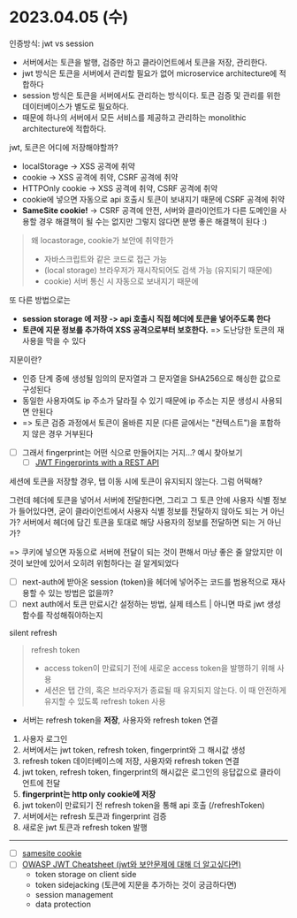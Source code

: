 # 2023.04.05 (수)

인증방식: jwt vs session

- 서버에서는 토큰을 발행, 검증만 하고 클라이언트에서 토큰을 저장, 관리한다.
- jwt 방식은 토큰을 서버에서 관리할 필요가 없어 microservice architecture에 적합하다
- session 방식은 토큰을 서버에서도 관리하는 방식이다. 토큰 검증 및 관리를 위한 데이터베이스가 별도로 필요하다.
- 때문에 하나의 서버에서 모든 서비스를 제공하고 관리하는 monolithic architecture에 적합하다.

jwt, 토큰은 어디에 저장해야할까?

- localStorage -> XSS 공격에 취약
- cookie -> XSS 공격에 취약, CSRF 공격에 취약
- HTTPOnly cookie -> XSS 공격에 취약, CSRF 공격에 취약
- cookie에 넣으면 자동으로 api 호출시 토큰이 보내지기 때문에 CSRF 공격에 취약
- **SameSite cookie!** -> CSRF 공격에 안전, 서버와 클라이언트가 다른 도메인을 사용할 경우 해결책이 될 수는 없지만 그렇지 않다면 분명 좋은 해결책이 된다 :)

> 왜 locastorage, cookie가 보안에 취약한가
>
> - 자바스크립트와 같은 코드로 접근 가능
> - (local storage) 브라우저가 재시작되어도 검색 가능 (유지되기 때문에)
> - cookie) 서버 통신 시 자동으로 보내지기 때문에

또 다른 방법으로는

- **session storage 에 저장 -> api 호출시 직접 헤더에 토큰을 넣어주도록 한다**
- **토큰에 지문 정보를 추가하여 XSS 공격으로부터 보호한다.** => 도난당한 토큰의 재사용을 막을 수 있다

지문이란?

- 인증 단계 중에 생성될 임의의 문자열과 그 문자열을 SHA256으로 해싱한 값으로 구성된다
- 동일한 사용자여도 ip 주소가 달라질 수 있기 때문에 ip 주소는 지문 생성시 사용되면 안된다
- => 토큰 검증 과정에서 토큰이 올바른 지문 (다른 글에서는 "컨텍스트")을 포함하지 않은 경우 거부된다
- [ ] 그래서 fingerprint는 어떤 식으로 만들어지는 거지...? 예시 찾아보기
  - [ ] [JWT Fingerprints with a REST API](https://g-booking.medium.com/jwt-fingerprint-tokens-af56215bb19a)

세션에 토큰을 저장할 경우, 탭 이동 시에 토큰이 유지되지 않는다. 그럼 어떡해?

그런데 헤더에 토큰을 넣어서 서버에 전달한다면, 그리고 그 토큰 안에 사용자 식별 정보가 들어있다면,
굳이 클라이언트에서 사용자 식별 정보를 전달하지 않아도 되는 거 아닌가?
서버에서 헤더에 담긴 토큰을 토대로 해당 사용자의 정보를 전달하면 되는 거 아닌가?

=> 쿠키에 넣으면 자동으로 서버에 전달이 되는 것이 편해서 마냥 좋은 줄 알았지만 이것이 보안에 있어서 오히려 위험하다는 걸 알게되었다

- [ ] next-auth에 받아온 session (token)을 헤더에 넣어주는 코드를 범용적으로 재사용할 수 있는 방법은 없을까?
- [ ] next auth에서 토큰 만료시간 설정하는 방법, 실제 테스트 | 아니면 따로 jwt 생성함수를 작성해줘야하는지

silent refresh

> refresh token
>
> - access token이 만료되기 전에 새로운 access token을 발행하기 위해 사용
> - 세션은 탭 간의, 혹은 브라우저가 종료될 때 유지되지 않는다. 이 때 안전하게 유지할 수 있도록 refresh token 사용

- 서버는 refresh token을 **저장**, 사용자와 refresh token 연결

1. 사용자 로그인
2. 서버에서는 jwt token, refresh token, fingerprint와 그 해시값 생성
3. refresh token 데이터베이스에 저장, 사용자와 refresh token 연결
4. jwt token, refresh token, fingerprint의 해시값은 로그인의 응답값으로 클라이언트에 전달
5. **fingerprint는 http only cookie에 저장**
6. jwt token이 만료되기 전 refresh token을 통해 api 호출 (/refreshToken)
7. 서버에서는 refresh 토큰과 fingerprint 검증
8. 새로운 jwt 토큰과 refresh token 발행

---

- [ ] [samesite cookie](https://owasp.org/www-community/SameSite)
- [ ] [OWASP JWT Cheatsheet (jwt와 보안문제에 대해 더 알고싶다면)](https://github.com/OWASP/CheatSheetSeries/blob/master/cheatsheets/JSON_Web_Token_for_Java_Cheat_Sheet.md)
  - token storage on client side
  - token sidejacking (토큰에 지문을 추가하는 것이 궁금하다면)
  - session management
  - data protection
